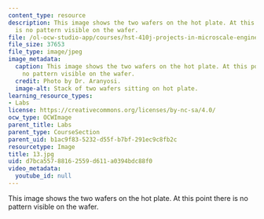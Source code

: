 ```yaml
---
content_type: resource
description: This image shows the two wafers on the hot plate. At this point there
  is no pattern visible on the wafer.
file: /ol-ocw-studio-app/courses/hst-410j-projects-in-microscale-engineering-for-the-life-sciences-spring-2007/d7bca55788162559d611a0394bdc88f0_13.jpg
file_size: 37653
file_type: image/jpeg
image_metadata:
  caption: This image shows the two wafers on the hot plate. At this point there is
    no pattern visible on the wafer.
  credit: Photo by Dr. Aranyosi.
  image-alt: Stack of two wafers sitting on hot plate.
learning_resource_types:
- Labs
license: https://creativecommons.org/licenses/by-nc-sa/4.0/
ocw_type: OCWImage
parent_title: Labs
parent_type: CourseSection
parent_uid: b1ac9f83-5232-d55f-b7bf-291ec9c8fb2c
resourcetype: Image
title: 13.jpg
uid: d7bca557-8816-2559-d611-a0394bdc88f0
video_metadata:
  youtube_id: null
---
```

This image shows the two wafers on the hot plate. At this point there is no pattern visible on the wafer.